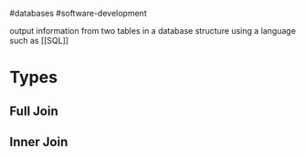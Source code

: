 
#databases #software-development 

output information from two tables in a database structure using a language such as [[SQL]]

# Types
## Full Join
## Inner Join
